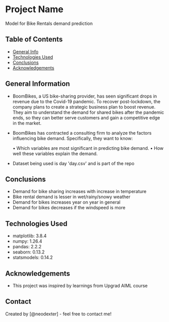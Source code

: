 # Project Name
Model for Bike Rentals demand prediction


## Table of Contents
* [General Info](#general-information)
* [Technologies Used](#technologies-used)
* [Conclusions](#conclusions)
* [Acknowledgements](#acknowledgements)


## General Information
- BoomBikes, a US bike-sharing provider, has seen significant drops in revenue due to the Covid-19 pandemic. To recover post-lockdown, the company plans to create a strategic business plan to boost revenue. They aim to understand the demand for shared bikes after the pandemic ends, so they can better serve customers and gain a competitive edge in the market.

- BoomBikes has contracted a consulting firm to analyze the factors influencing bike demand. Specifically, they want to know:

	•	Which variables are most significant in predicting bike demand.
	•	How well these variables explain the demand.
- Dataset being used is day 'day.csv' and is part of the repo

## Conclusions
- Demand for bike sharing increases with increase in temperature
- Bike rental demand is lesser in wet/rainy/snowy weather
- Demand for bikes increases year on year in general
- Demand for bikes decreases if the windspeed is more


## Technologies Used
- matplotlib: 3.8.4
- numpy: 1.26.4
- pandas: 2.2.2
- seaborn: 0.13.2
- statsmodels: 0.14.2


## Acknowledgements
- This project was inspired by learnings from Upgrad AIML course


## Contact
Created by [@neodexter] - feel free to contact me!